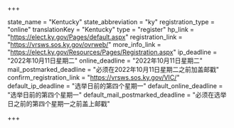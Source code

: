 +++

state_name = "Kentucky"
state_abbreviation = "ky"
registration_type = "online"
translationKey = "Kentucky"
type = "register"
hp_link = "https://elect.ky.gov/Pages/default.aspx"
registration_link = "https://vrsws.sos.ky.gov/ovrweb/"
more_info_link = "https://elect.ky.gov/Resources/Pages/Registration.aspx"
ip_deadline = "2022年10月11日星期二"
online_deadline = "2022年10月11日星期二"
mail_postmarked_deadline = "必须在2022年10月11日星期二之前加盖邮戳"
confirm_registration_link = "https://vrsws.sos.ky.gov/VIC/"
default_ip_deadline = "选举日前的第四个星期一"
default_online_deadline = "选举日前的第四个星期一"
default_mail_postmarked_deadline = "必须在选举日之前的第四个星期一之前盖上邮戳"

+++